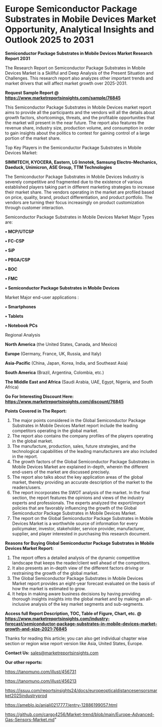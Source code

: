  # Europe Semiconductor Package Substrates in Mobile Devices Market Opportunity, Analytical Insights and Outlook 2025 to 2031

<strong>Semiconductor Package Substrates in Mobile Devices Market Research Report 2031</strong>

The Research Report on Semiconductor Package Substrates in Mobile Devices Market is a Skillful and Deep Analysis of the Present Situation and Challenges. This research report also analyzes other important trends and market drivers that will affect market growth over 2025-2031.

<strong>Request Sample Report @ <a href=https://www.marketreportsinsights.com/sample/76845>https://www.marketreportsinsights.com/sample/76845</a></strong>

This Semiconductor Package Substrates in Mobile Devices market report aims to provide all the participants and the vendors will all the details about growth factors, shortcomings, threats, and the profitable opportunities that the market will present in the near future. The report also features the revenue share, industry size, production volume, and consumption in order to gain insights about the politics to contest for gaining control of a large portion of the market share.

Top Key Players in the Semiconductor Package Substrates in Mobile Devices Market:

<strong>SIMMTECH, KYOCERA, Eastern, LG Innotek, Samsung Electro-Mechanics, Daeduck, Unimicron, ASE Group, TTM Technologies</strong>

The Semiconductor Package Substrates in Mobile Devices Industry is severely competitive and fragmented due to the existence of various established players taking part in different marketing strategies to increase their market share. The vendors operating in the market are profiled based on price, quality, brand, product differentiation, and product portfolio. The vendors are turning their focus increasingly on product customization through customer interaction.

Semiconductor Package Substrates in Mobile Devices Market Major Types are:

<strong>• MCP/UTCSP

• FC-CSP

• SiP

• PBGA/CSP

• BOC

• FMC

• Semiconductor Package Substrates in Mobile Devices</strong>

Market Major end-user applications :

<strong>• Smartphones

• Tablets

• Notebook PCs</strong>

Regional Analysis

</u><strong><b>North America</b></strong> (the United States, Canada, and Mexico)

<strong><b>Europe </b></strong>(Germany, France, UK, Russia, and Italy)

<strong><b>Asia-Pacific</b></strong> (China, Japan, Korea, India, and Southeast Asia)

<strong><b>South America</b></strong> (Brazil, Argentina, Colombia, etc.)

<strong><b>The Middle East and Africa</b></strong> (Saudi Arabia, UAE, Egypt, Nigeria, and South Africa)

<strong>Go For Interesting Discount Here: <a href=https://www.marketreportsinsights.com/discount/76845>https://www.marketreportsinsights.com/discount/76845</a></strong>

<strong>Points Covered in The Report:</strong>
<ol>
  <li>The major points considered in the Global Semiconductor Package Substrates in Mobile Devices Market report include the leading competitors operating in the global market.</li>
  <li>The report also contains the company profiles of the players operating in the global market.</li>
  <li>The manufacture, production, sales, future strategies, and the technological capabilities of the leading manufacturers are also included in the report.</li>
  <li>The growth factors of the Global Semiconductor Package Substrates in Mobile Devices Market are explained in-depth, wherein the different end-users of the market are discussed precisely.</li>
  <li>The report also talks about the key application areas of the global market, thereby providing an accurate description of the market to the readers/users.</li>
  <li>The report incorporates the SWOT analysis of the market. In the final section, the report features the opinions and views of the industry experts and professionals. The experts analyzed the export/import policies that are favorably influencing the growth of the Global Semiconductor Package Substrates in Mobile Devices Market.</li>
  <li>The report on the Global Semiconductor Package Substrates in Mobile Devices Market is a worthwhile source of information for every policymaker, investor, stakeholder, service provider, manufacturer, supplier, and player interested in purchasing this research document.</li>
</ol>
<strong>Reasons for Buying Global Semiconductor Package Substrates in Mobile Devices Market Report:</strong>

<ol>
  <li>The report offers a detailed analysis of the dynamic competitive landscape that keeps the reader/client well ahead of the competitors.</li>
  <li>It also presents an in-depth view of the different factors driving or restraining the growth of the global market.</li>
  <li>The Global Semiconductor Package Substrates in Mobile Devices Market report provides an eight-year forecast evaluated on the basis of how the market is estimated to grow.</li>
  <li>It helps in making aware business decisions by having providing thorough insights insights into the global market and by making an all-inclusive analysis of the key market segments and sub-segments.</li>
</ol>
<strong>Access full Report Description, TOC, Table of Figure, Chart, etc. @ <a href=https://www.marketreportsinsights.com/industry-forecast/semiconductor-package-substrates-in-mobile-devices-market-growth-and-size-2021-76845>https://www.marketreportsinsights.com/industry-forecast/semiconductor-package-substrates-in-mobile-devices-market-growth-and-size-2021-76845</a></strong>


Thanks for reading this article; you can also get individual chapter wise section or region wise report version like Asia, United States, Europe.

<strong>Contact Us:</strong>
sales@marketreportsinsights.com

<strong>Our other reports:</strong>

<a href=https://tanomuno.com/illust/456731>https://tanomuno.com/illust/456731</a>

<a href=https://tanomuno.com/illust/456213>https://tanomuno.com/illust/456213</a>

<a href=https://issuu.com/reportsinsights24/docs/europeopticaldistancesensorsmarket2025industryprod>https://issuu.com/reportsinsights24/docs/europeopticaldistancesensorsmarket2025industryprod</a>

<a href=https://ameblo.jp/anjali0217777/entry-12886199057.html>https://ameblo.jp/anjali0217777/entry-12886199057.html</a>

<a href=https://github.com/cargo4256/Market-trend/blob/main/Europe-Advanced-Gas-Sensors-Market.md>https://github.com/cargo4256/Market-trend/blob/main/Europe-Advanced-Gas-Sensors-Market.md</a>"
